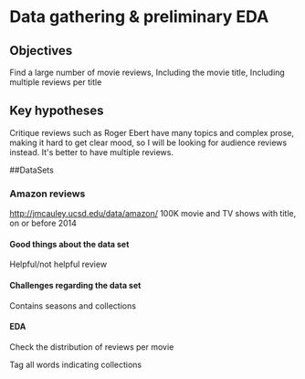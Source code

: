 # Data gathering & preliminary EDA
## Objectives
Find a large number of movie reviews, 
Including the movie title,
Including multiple reviews per title


## Key hypotheses
Critique reviews such as Roger Ebert have many topics and complex prose, making
it hard to get clear mood, so I will be looking for audience reviews instead.
It's better to have multiple reviews.

##DataSets
### Amazon reviews
http://jmcauley.ucsd.edu/data/amazon/
100K movie and TV shows with title, on or before 2014

#### Good things about the data set
Helpful/not helpful review

#### Challenges regarding the data set
Contains seasons and collections

#### EDA
Check the distribution of reviews per movie

Tag all words indicating collections
